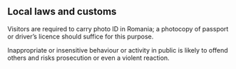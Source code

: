 ## Local laws and customs

Visitors are required to carry photo ID in Romania; a photocopy of passport or driver’s licence should suffice for this purpose.

Inappropriate or insensitive behaviour or activity in public is likely to offend others and risks prosecution or even a violent reaction.